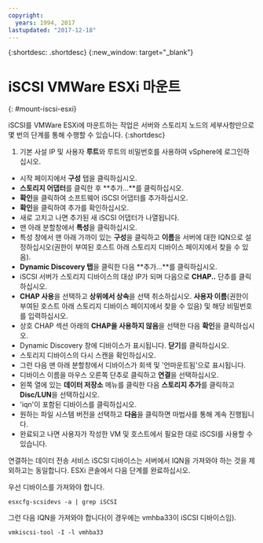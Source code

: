 ```yaml
---
copyright:
  years: 1994, 2017
lastupdated: "2017-12-18"
---
```


{:shortdesc: .shortdesc}
{:new_window: target="_blank"}

# iSCSI VMWare ESXi 마운트
{: #mount-iscsi-esxi}

iSCSI를 VMWare ESXi에 마운트하는 작업은 서버와 스토리지 노드의 세부사항만으로 몇 번의 단계를 통해 수행할 수 있습니다.
{:shortdesc}

1. 기본 사설 IP 및 사용자 **루트**와 루트의 비밀번호를 사용하여 vSphere에 로그인하십시오. 
* 시작 페이지에서 **구성** 탭을 클릭하십시오. 
* **스토리지 어댑터**를 클릭한 후 **추가…**를 클릭하십시오.
* **확인**을 클릭하여 소프트웨어 iSCSI 어댑터를 추가하십시오.
* **확인**을 클릭하여 추가를 확인하십시오.
* 새로 고치고 나면 추가된 새 iSCSI 어댑터가 나열됩니다.
* 맨 아래 분할창에서 **특성**을 클릭하십시오.
* 특성 창에서 맨 아래 가까이 있는 **구성**을 클릭하고 **이름**을 서버에 대한 IQN으로 설정하십시오(권한이 부여된 호스트 아래 스토리지 디바이스 페이지에서 찾을 수 있음).
* **Dynamic Discovery 탭**을 클릭한 다음 **추가...**를 클릭하십시오.
* iSCSI 서버가 스토리지 디바이스의 대상 IP가 되며 다음으로 **CHAP..** 단추를 클릭하십시오.
* **CHAP 사용**을 선택하고 **상위에서 상속**을 선택 취소하십시오. **사용자 이름**(권한이 부여된 호스트 아래 스토리지 디바이스 페이지에서 찾을 수 있음) 및 해당 비밀번호를 입력하십시오.
* 상호 CHAP 섹션 아래의 **CHAP을 사용하지 않음**을 선택한 다음 **확인**을 클릭하십시오.
* Dynamic Discovery 창에 디바이스가 표시됩니다. **닫기**를 클릭하십시오.
* 스토리지 디바이스의 다시 스캔을 확인하십시오.
* 그런 다음 맨 아래 분할창에서 디바이스가 회색 및 '언마운트됨'으로 표시됩니다.
* 디바이스 이름을 마우스 오른쪽 단추로 클릭하고 **연결**을 선택하십시오.
* 왼쪽 열에 있는 **데이터 저장소** 메뉴를 클릭한 다음 **스토리지 추가**를 클릭하고 **Disc/LUN**을 선택하십시오.
* 'iqn'이 포함된 디바이스를 클릭하십시오.
* 원하는 파일 시스템 버전을 선택하고 **다음**을 클릭하면 마법사를 통해 계속 진행됩니다.
* 완료되고 나면 사용자가 작성한 VM 및 호스트에서 필요한 대로 iSCSI를 사용할 수 있습니다.



연결하는 데이터 전송 서비스 iSCSI 디바이스는 서버에서 IQN을 가져와야 하는 것을 제외하고는 동일합니다. ESXi 콘솔에서 다음 단계를 완료하십시오.

우선 디바이스를 가져와야 합니다.

`esxcfg-scsidevs -a | grep iSCSI`

그런 다음 IQN을 가져와야 합니다(이 경우에는 vmhba33이 iSCSI 디바이스임).

`vmkiscsi-tool -I -l vmhba33`
